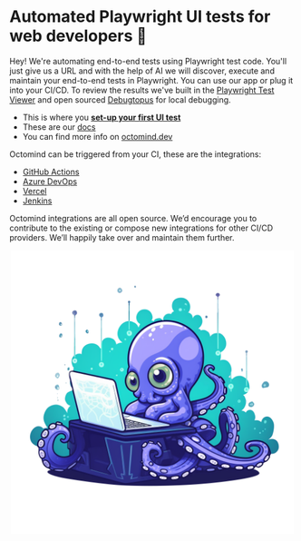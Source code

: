 # Automated Playwright UI tests for web developers 🐙 

Hey! We're automating end-to-end tests using Playwright test code. You'll just give us a URL and with the help of AI we will discover, execute and maintain your end-to-end tests in Playwright. You can use our app or plug it into your CI/CD. To review the results we've built in the [Playwright Test Viewer](https://playwright.dev/docs/trace-viewer) and open sourced [Debugtopus](https://github.com/OctoMind-dev) for local debugging.     

* This is where you **[set-up your first UI test](https://app.octomind.dev/setup/url?utm_source=github&utm_medium=txt-lnk)** 
* These are our [docs](https://docs.octomind.dev/)
* You can find more info on [octomind.dev](https://www.octomind.dev/)

Octomind can be triggered from your CI, these are the integrations:  
* [GitHub Actions](https://github.com/OctoMind-dev/automagically-action-execute)
* [Azure DevOps](https://github.com/OctoMind-dev/automagically-azure-devops-task-execute)
* [Vercel](https://github.com/OctoMind-dev/vercel-actions-example)
* [Jenkins](https://github.com/OctoMind-dev/jenkins-integration)  

Octomind integrations are all open source. We’d encourage you to contribute to the existing or compose new integrations for other CI/CD providers. We’ll happily take over and maintain them further.

<p align="center">
  <img width="500px" src="https://github.com/OctoMind-dev/.github/blob/main/profile/baby-octopus.png" />
</p>

